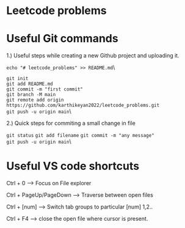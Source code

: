 # Leetcode problems

# Useful Git commands

1.) Useful steps while creating a new Github project and uploading it.

`echo "# leetcode_problems" >> README.md`\

`git init`\
`git add README.md`\
`git commit -m "first commit"`\
`git branch -M main`\
`git remote add origin https://github.com/karthikeyan2022/leetcode_problems.git`\
`git push -u origin main`\

2.) Quick steps for commiting a small change in file

`git status`
`git add filename`
`git commit -m "any message"`\
`git push -u origin main`\


# Useful VS code shortcuts

Ctrl + 0 --> Focus on File explorer

Ctrl + PageUp/PageDown --> Traverse between open files

Ctrl + [num] --> Switch tab groups to particular [num] 1,2..

Ctrl + F4 --> close the open file where cursor is present.
